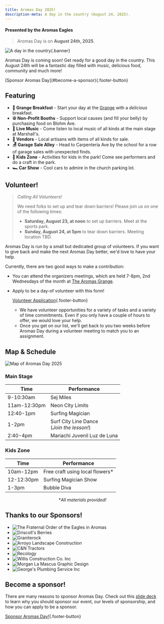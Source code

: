 ```yaml
---
title: Aromas Day 2025!
description-meta: A day in the country (August 24, 2025).
---
```


#### Presented by the Aromas Eagles

> Aromas Day is on **August 24th, 2025**. 

![](/assets/aromas-day-2025.png "A day in the country"){.banner}

Aromas Day is coming soon! Get ready for a good day in the country. This August 24th will be a fantastic day filled with music, delicious food, community and much more!

<div style="align: center">
[Sponsor Aromas Day](#become-a-sponsor){.footer-button}
</div>

## Featuring

- **🌯 Grange Breakfast** - Start your day at the [Grange](https://aromasgrange.org/) with a _delicious_ breakfast.
- **☮️ Non-Profit Booths** - Support local causes (and fill your belly) by purchasing food on Blohm Ave.
- **🪇 Live Music** - Come listen to local music of all kinds at the main stage at Marshall's.
- **🧶 Vendors** - Local artisans with items of all kinds for sale.
- **🪑 Garage Sale Alley** - Head to Carpenteria Ave by the school for a row of garage sales with unexpected finds.
- **👧 Kids Zone** - Activities for kids in the park! Come see performers and do a craft in the park.
- **🏎️ Car Show** - Cool cars to admire in the church parking lot.



<div class="full-bleed">
<div class="content-wrapper">

## Volunteer!

> _Calling All Volunteers!_ 
> 
> We need folks to set up and tear down barriers! Please join us on one of the following times:
> 
> - **Saturday, August 23, at noon** to set up barriers.  Meet at the sports park.
> - **Sunday, August 24, at 5pm** to tear down barriers. Meeting location TBD.

Aromas Day is run by a small but dedicated group of volunteers. If you want to give back and make the next Aromas Day
better, we'd love to have your help.

Currently, there are two good ways to make a contribution:

- You can attend the organizers meetings, which are held 7-8pm, 2nd Wednesdays of the
  month at [The Aromas Grange](https://aromasgrange.org/).
- Apply to be a day-of volunteer with this form!

  [Volunteer Application](https://forms.gle/sHu5cCoFgh8zoFeJA){.footer-button}
    - We have volunteer opportunities for a variety of tasks and a variety of time commitments. Even if you only
      have a couple of hours to offer, we would love your help.
    - Once you get on our list, we'll get back to you two weeks before Aromas Day during a volunteer meeting to match
      you to an assignment.

</div>
</div>

## Map & Schedule

![](/assets/2025-map.png "Map of Aromas Day 2025")

### Main Stage

| Time         | Performance                                     |
|--------------|-------------------------------------------------|
| 9-10:30am    | Sej Miles                                       |
| 11am-12:30pm | Neon City Limits                                |
| 12:40-1pm    | Surfing Magician                                |
| 1-2pm        | Surf City Line Dance </br> (_Join the lesson!_) |
| 2:40-4pm     | Mariachi Juvenil Luz de Luna                    |

### Kids Zone


| Time       | Performance                        |
|------------|------------------------------------|
| 10am-12pm  | Free craft using local flowers\*   |
| 12-12:30pm | Surfing Magician Show              |
| 1-3pm      | Bubble Diva                        |

<center>

\*_All materials provided!_

</center>

<div class="full-bleed">
<div class="content-wrapper">

<div class="sponsors">


## Thanks to our Sponsors!

- ![](/assets/sponsors/foe.png "The Fraternal Order of the Eagles in Aromas")
- ![](/assets/sponsors/driscolls.jpg "Driscoll's Berries")
- ![](/assets/sponsors/graniterock.png "Graniterock")
- ![](/assets/sponsors/arroyo.png "Arroyo Landscape Construction")
- ![](/assets/sponsors/cnn.jpg "C&N Tractors")
- ![](/assets/sponsors/recology.jpg "Recology")
- ![](/assets/sponsors/willis-construction.png "Willis Construction Co. Inc")
- ![](/assets/sponsors/morgan-la-mascus.png "Morgan La Mascus Graphic Design")
- ![](/assets/sponsors/georges-plumbing.png "George's Plumbing Service Inc")

</div>
</div>
</div>


## Become a sponsor!

There are many reasons to sponsor Aromas Day. Check out this [slide deck](https://docs.google.com/presentation/d/e/2PACX-1vTqhXTgQwb3y3G6um1AfyIzPwx6WIYAFYG-31qpIBFhqrTIYqUm3SohJnnCt1vccSGKd0L8IlF0pYmu/pub?start=false&loop=false&delayms=3000)
to learn why you should sponsor our event, our levels of sponsorship, and how you can apply to be a sponsor.

[Sponsor Aromas Day!](https://docs.google.com/presentation/d/e/2PACX-1vTqhXTgQwb3y3G6um1AfyIzPwx6WIYAFYG-31qpIBFhqrTIYqUm3SohJnnCt1vccSGKd0L8IlF0pYmu/pub?start=false&loop=false&delayms=3000){.footer-button}


